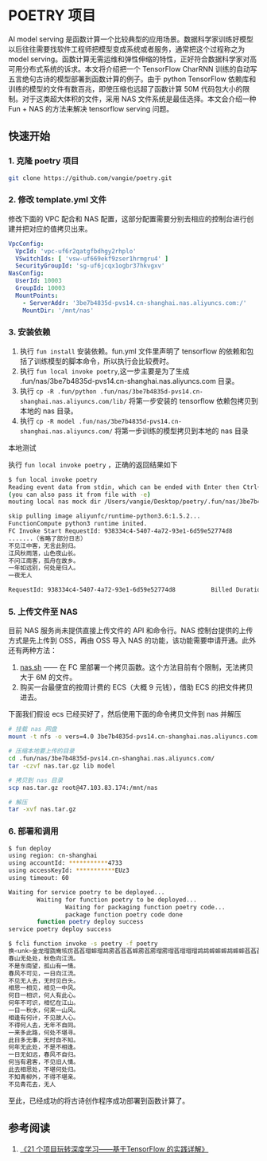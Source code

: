 # POETRY 项目

AI model serving 是函数计算一个比较典型的应用场景。数据科学家训练好模型以后往往需要找软件工程师把模型变成系统或者服务，通常把这个过程称之为 model serving。函数计算无需运维和弹性伸缩的特性，正好符合数据科学家对高可用分布式系统的诉求。本文将介绍把一个 TensorFlow CharRNN 训练的自动写五言绝句古诗的模型部署到函数计算的例子。由于 python TensorFlow 依赖库和训练的模型的文件有数百兆，即使压缩也远超了函数计算 50M 代码包大小的限制。对于这类超大体积的文件，采用 NAS 文件系统是最佳选择。本文会介绍一种 Fun + NAS 的方法来解决 tensorflow serving 问题。

## 快速开始

### 1. 克隆 poetry 项目

```bash
git clone https://github.com/vangie/poetry.git
```

### 2. 修改 template.yml 文件

修改下面的 VPC 配合和 NAS 配置，这部分配置需要分别去相应的控制台进行创建并把对应的值拷贝出来。

```yaml
VpcConfig:
  VpcId: 'vpc-uf6r2qatgfbdhgy2rhplo'
  VSwitchIds: [ 'vsw-uf669ekf9zser1hrmgru4' ]
  SecurityGroupId: 'sg-uf6jcqx1ogbr37hkvgxv'
NasConfig:
  UserId: 10003
  GroupId: 10003
  MountPoints:
    - ServerAddr: '3be7b4835d-pvs14.cn-shanghai.nas.aliyuncs.com:/'
    MountDir: '/mnt/nas'
```

### 3. 安装依赖

1. 执行 `fun install` 安装依赖。fun.yml 文件里声明了 tensorflow 的依赖和包括了训练模型的脚本命令，所以执行会比较费时。
2. 执行 `fun local invoke poetry`,这一步主要是为了生成 .fun/nas/3be7b4835d-pvs14.cn-shanghai.nas.aliyuncs.com 目录。
3. 执行 `cp -R .fun/python .fun/nas/3be7b4835d-pvs14.cn-shanghai.nas.aliyuncs.com/lib/` 将第一步安装的 tensorflow 依赖包拷贝到本地的 nas 目录。
4. 执行 `cp -R model .fun/nas/3be7b4835d-pvs14.cn-shanghai.nas.aliyuncs.com/` 将第一步训练的模型拷贝到本地的 nas 目录

本地测试

执行 `fun local invoke poetry` ，正确的返回结果如下

```bash
$ fun local invoke poetry                                             
Reading event data from stdin, which can be ended with Enter then Ctrl+D
(you can also pass it from file with -e)
mouting local nas mock dir /Users/vangie/Desktop/poetry/.fun/nas/3be7b4835d-pvs14.cn-shanghai.nas.aliyuncs.com/ into container /mnt/nas

skip pulling image aliyunfc/runtime-python3.6:1.5.2...
FunctionCompute python3 runtime inited.
FC Invoke Start RequestId: 938334c4-5407-4a72-93e1-6d59e52774d8
.......（省略了部分日志）
不见江中客，无言此别归。
江风秋雨落，山色夜山长。
不问江南客，孤舟在故乡。
一年如远别，何处是归人。
一夜无人

RequestId: 938334c4-5407-4a72-93e1-6d59e52774d8          Billed Duration: 14074 ms       Memory Size: 1998 MB    Max Memory Used: 226 MB
```

### 5. 上传文件至 NAS

目前 NAS 服务尚未提供直接上传文件的 API 和命令行。NAS 控制台提供的上传方式是先上传到 OSS，再由 OSS 导入 NAS 的功能，该功能需要申请开通。此外还有两种方法：

1. [nas.sh](https://yq.aliyun.com/articles/685803) —— 在 FC 里部署一个拷贝函数。这个方法目前有个限制，无法拷贝大于 6M 的文件。
2. 购买一台最便宜的按周计费的 ECS（大概 9 元钱），借助 ECS 的把文件拷贝进去。

下面我们假设 ecs 已经买好了，然后使用下面的命令拷贝文件到 nas 并解压

```bash
# 挂载 nas 网盘
mount -t nfs -o vers=4.0 3be7b4835d-pvs14.cn-shanghai.nas.aliyuncs.com:/ /mnt/nas

# 压缩本地要上传的目录
cd .fun/nas/3be7b4835d-pvs14.cn-shanghai.nas.aliyuncs.com/
tar -czvf nas.tar.gz lib model

# 拷贝到 nas 目录
scp nas.tar.gz root@47.103.83.174:/mnt/nas

# 解压
tar -xvf nas.tar.gz
```

### 6. 部署和调用

```bash
$ fun deploy             
using region: cn-shanghai
using accountId: ***********4733
using accessKeyId: ***********EUz3
using timeout: 60

Waiting for service poetry to be deployed...
        Waiting for function poetry to be deployed...
                Waiting for packaging function poetry code...
                package function poetry code done
        function poetry deploy success
service poetry deploy success

$ fcli function invoke -s poetry -f poetry
换<unk>金龙瑁旒鸯垓疠萏萏瑁蟀瑁鸪雳萏萏萏蟀雳萏雳瑁雳瑁萏瑁瑁瑁鸪鸪蟀蟀蟀鸪蟀蟀萏萏萏蟀瑁萏蓉熳珑蟀熳萏缈皪惮萏萏皪惮皪琶萏萏珑琵疠缈轳寞雨风香。
春山无处处，秋色向江流。
不是东南望，孤山有一情。
春风不可见，一日向江流。
不见无人去，无时见白头。
相思一相见，相见一中风。
何日一相识，何人有此心。
何年不可识，相忆在江山。
一日一秋水，何来一山风。
相逢有何计，不见故人心。
不得何人去，无年不自同。
一来多此路，何处不堪寻。
此日多无事，无时自不知。
何年无此处，不是不相逢。
一日无如远，春风不自归。
何当有君客，不见旧人情。
此去相思处，不堪何处归。
不知青柳外，不得不堪亲。
不见青花去，无人
```

至此，已经成功的将古诗创作程序成功部署到函数计算了。

## 参考阅读

1. [《21 个项目玩转深度学习——基于TensorFlow 的实践详解》](https://book.douban.com/subject/30179607/)